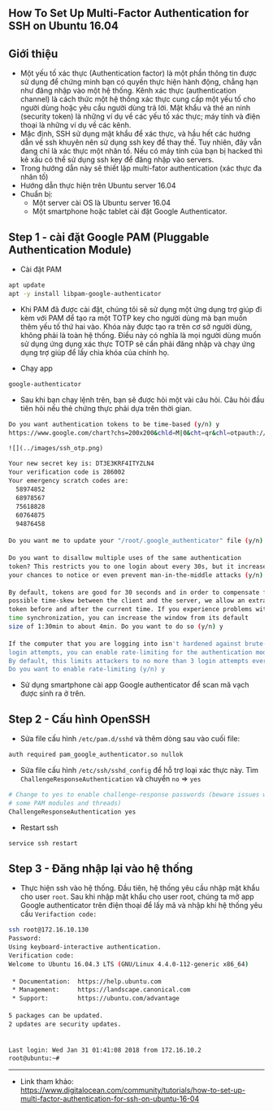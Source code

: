 ## How To Set Up Multi-Factor Authentication for SSH on Ubuntu 16.04

## Giới thiệu
- Một yếu tố xác thực (Authentication factor) là một phần thông tin được sử dụng để chứng minh bạn có quyền thực hiện hành động, chẳng hạn như đăng nhập vào một hệ thống. Kênh xác thực (authentication channel) là cách thức một hệ thống xác thực cung cấp một yếu tố cho người dùng hoặc yêu cầu người dùng trả lời. Mật khẩu và thẻ an ninh (security token) là những ví dụ về các yếu tố xác thực; máy tính và điện thoại là những ví dụ về các kênh.
- Mặc định, SSH sử dụng mật khẩu để xác thực, và hầu hết các hướng dẫn về ssh khuyên nên sử dụng ssh key để thay thế. Tuy nhiên, đây vẫn đang chỉ là xác thực một nhân tố. Nếu có máy tính của bạn bị hacked thì kẻ xấu có thể sử dụng ssh key để đăng nhập vào servers.
- Trong hướng dẫn này sẽ thiết lập multi-fator authentication (xác thực đa nhân tố)
- Hướng dẫn thực hiện trên Ubuntu server 16.04
- Chuẩn bị: 
	- Một server cài OS là Ubuntu server 16.04 
	- Một smartphone hoặc tablet cài đặt Google Authenticator.
	
## Step 1 - cài đặt Google PAM (Pluggable Authentication Module)
- Cài đặt PAM

```sh
apt update
apt -y install libpam-google-authenticator
```

- Khi PAM đã được cài đặt, chúng tôi sẽ sử dụng một ứng dụng trợ giúp đi kèm với PAM để tạo ra một TOTP key cho người dùng mà bạn muốn thêm yếu tố thứ hai vào. Khóa này được tạo ra trên cơ sở người dùng, không phải là toàn hệ thống. Điều này có nghĩa là mọi người dùng muốn sử dụng ứng dụng xác thực TOTP sẽ cần phải đăng nhập và chạy ứng dụng trợ giúp để lấy chìa khóa của chính họ.

- Chạy app

```sh
google-authenticator
```

- Sau khi bạn chạy lệnh trên, bạn sẽ được hỏi một vài câu hỏi. Câu hỏi đầu tiên hỏi nếu thẻ chứng thực phải dựa trên thời gian.

```sh
Do you want authentication tokens to be time-based (y/n) y
https://www.google.com/chart?chs=200x200&chld=M|0&cht=qr&chl=otpauth://totp/root@ubuntu%3Fsecret%3DDT3E3KRF4ITYZLN4
```

	![](../images/ssh_otp.png)
	
```sh
Your new secret key is: DT3E3KRF4ITYZLN4
Your verification code is 286002
Your emergency scratch codes are:
  58974852
  68978567
  75618828
  60764875
  94876458

Do you want me to update your "/root/.google_authenticator" file (y/n) y

Do you want to disallow multiple uses of the same authentication
token? This restricts you to one login about every 30s, but it increases
your chances to notice or even prevent man-in-the-middle attacks (y/n) y

By default, tokens are good for 30 seconds and in order to compensate for
possible time-skew between the client and the server, we allow an extra
token before and after the current time. If you experience problems with poor
time synchronization, you can increase the window from its default
size of 1:30min to about 4min. Do you want to do so (y/n) y

If the computer that you are logging into isn't hardened against brute-force
login attempts, you can enable rate-limiting for the authentication module.
By default, this limits attackers to no more than 3 login attempts every 30s.
Do you want to enable rate-limiting (y/n) y
```

- Sử dụng smartphone cài app Google authenticator để scan mã vạch được sinh ra ở trên.
## Step 2 - Cấu hình OpenSSH
- Sửa file cấu hình `/etc/pam.d/sshd` và thêm dòng sau vào cuối file:

```sh
auth required pam_google_authenticator.so nullok
```

- Sửa file cấu hình `/etc/ssh/sshd_config` để hỗ trợ loại xác thực này. Tìm `ChallengeResponseAuthentication` và chuyển `no` => `yes`

```sh
# Change to yes to enable challenge-response passwords (beware issues with
# some PAM modules and threads)
ChallengeResponseAuthentication yes
```

- Restart ssh

```sh
service ssh restart
```

## Step 3 - Đăng nhập lại vào hệ thống
- Thực hiện ssh vào hệ thống. Đầu tiên, hệ thống yêu cầu nhập mật khẩu cho user `root`. Sau khi nhập mật khẩu cho user root, chúng ta mở app Google authenticator trên điện thoại để lấy mã và nhập khi hệ thống yêu cầu `Verifaction code:`

```sh
ssh root@172.16.10.130
Password:
Using keyboard-interactive authentication.
Verification code:
Welcome to Ubuntu 16.04.3 LTS (GNU/Linux 4.4.0-112-generic x86_64)

 * Documentation:  https://help.ubuntu.com
 * Management:     https://landscape.canonical.com
 * Support:        https://ubuntu.com/advantage

5 packages can be updated.
2 updates are security updates.


Last login: Wed Jan 31 01:41:08 2018 from 172.16.10.2
root@ubuntu:~#
```

--- 
- Link tham khảo: https://www.digitalocean.com/community/tutorials/how-to-set-up-multi-factor-authentication-for-ssh-on-ubuntu-16-04